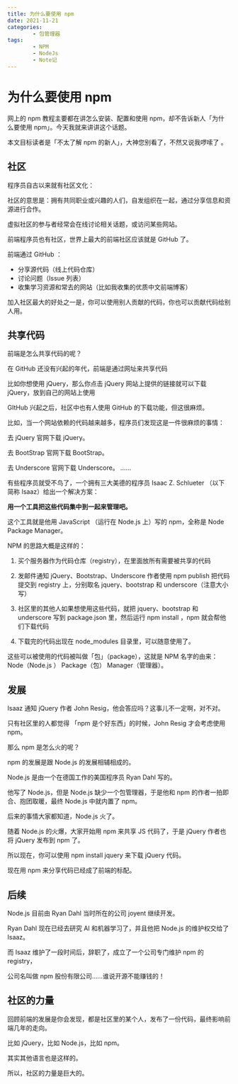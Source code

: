 ```yaml
---
title: 为什么要使用 npm
date: 2021-11-21
categories:
        - 包管理器
tags:
        - NPM
        - NodeJs
        - Note记
---
```


# 为什么要使用 npm

网上的 npm 教程主要都在讲怎么安装、配置和使用 npm，却不告诉新人「为什么要使用 npm」。今天我就来讲讲这个话题。

本文目标读者是「不太了解 npm 的新人」，大神您别看了，不然又说我啰嗦了 。

## 社区

程序员自古以来就有社区文化：

社区的意思是：拥有共同职业或兴趣的人们，自发组织在一起，通过分享信息和资源进行合作。

虚拟社区的参与者经常会在线讨论相关话题，或访问某些网站。

前端程序员也有社区，世界上最大的前端社区应该就是 GitHub 了。

前端通过 GitHub ：

- 分享源代码（线上代码仓库）
- 讨论问题（Issue 列表）
- 收集学习资源和常去的网站（比如我收集的优质中文前端博客）

加入社区最大的好处之一是，你可以使用别人贡献的代码，你也可以贡献代码给别人用。

## 共享代码

前端是怎么共享代码的呢？

在 GitHub 还没有兴起的年代，前端是通过网址来共享代码

比如你想使用 jQuery，那么你点击 jQuery 网站上提供的链接就可以下载 jQuery，放到自己的网站上使用

GItHub 兴起之后，社区中也有人使用 GitHub 的下载功能，但这很麻烦。

比如，当一个网站依赖的代码越来越多，程序员们发现这是一件很麻烦的事情：

去 jQuery 官网下载 jQuery。

去 BootStrap 官网下载 BootStrap。

去 Underscore 官网下载 Underscore。
……

有些程序员就受不鸟了，一个拥有三大美德的程序员 Isaac Z. Schlueter （以下简称 Isaaz）给出一个解决方案：

**用一个工具把这些代码集中到一起来管理吧。**

这个工具就是他用 JavaScript （运行在 Node.js 上）写的 npm，全称是 Node Package Manager。

NPM 的思路大概是这样的：

1. 买个服务器作为代码仓库（registry），在里面放所有需要被共享的代码

2. 发邮件通知 jQuery、Bootstrap、Underscore 作者使用 npm publish 把代码提交到 registry 上，分别取名 jquery、bootstrap 和 underscore（注意大小写）

3. 社区里的其他人如果想使用这些代码，就把 jquery、bootstrap 和 underscore 写到 package.json 里，然后运行 npm install ，npm 就会帮他们下载代码

4. 下载完的代码出现在 node_modules 目录里，可以随意使用了。

这些可以被使用的代码被叫做「包」（package），这就是 NPM 名字的由来：Node（Node.js ） Package（包） Manager（管理器）。

## 发展

Isaaz 通知 jQuery 作者 John Resig，他会答应吗？这事儿不一定啊，对不对。

只有社区里的人都觉得 「npm 是个好东西」的时候，John Resig 才会考虑使用 npm。

那么 npm 是怎么火的呢？

npm 的发展是跟 Node.js 的发展相辅相成的。

Node.js 是由一个在德国工作的美国程序员 Ryan Dahl 写的。

他写了 Node.js，但是 Node.js 缺少一个包管理器，于是他和 npm 的作者一拍即合、抱团取暖，最终 Node.js 中就内置了 npm。

后来的事情大家都知道，Node.js 火了。

随着 Node.js 的火爆，大家开始用 npm 来共享 JS 代码了，于是 jQuery 作者也将 jQuery 发布到 npm 了。

所以现在，你可以使用 npm install jquery 来下载 jQuery 代码。

现在用 npm 来分享代码已经成了前端的标配。

## 后续

Node.js 目前由 Ryan Dahl 当时所在的公司 joyent 继续开发。

Ryan Dahl 现在已经去研究 AI 和机器学习了，并且他把 Node.js 的维护权交给了 Isaaz。

而 Isaaz 维护了一段时间后，辞职了，成立了一个公司专门维护 npm 的 registry，

公司名叫做 npm 股份有限公司……谁说开源不能赚钱的！

## 社区的力量

回顾前端的发展是你会发现，都是社区里的某个人，发布了一份代码，最终影响前端几年的走向。

比如 jQuery，比如 Node.js，比如 npm。

其实其他语言也是这样的。

所以，社区的力量是巨大的。
